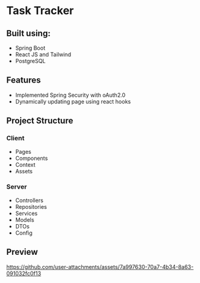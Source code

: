 # Task Tracker

## Built using:
- Spring Boot
- React JS and Tailwind
- PostgreSQL

## Features
- Implemented Spring Security with oAuth2.0
- Dynamically updating page using react hooks

## Project Structure

### Client
- Pages
- Components
- Context
- Assets
### Server
- Controllers
- Repositories
- Services
- Models
- DTOs
- Config

## Preview
https://github.com/user-attachments/assets/7a997630-70a7-4b34-8a63-091032fc0f13

